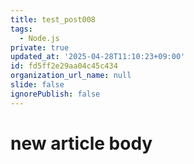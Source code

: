 ```yaml
---
title: test_post008
tags:
  - Node.js
private: true
updated_at: '2025-04-28T11:10:23+09:00'
id: fd5ff2e29aa04c45c434
organization_url_name: null
slide: false
ignorePublish: false
---
```

# new article body
